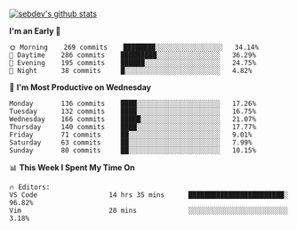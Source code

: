 [![sebdev's github stats](https://github-readme-stats.vercel.app/api?username=sebdeveloper6952)](https://github.com/anuraghazra/github-readme-stats)
<!--START_SECTION:waka-->
**I'm an Early 🐤** 

```text
🌞 Morning    269 commits    ████████░░░░░░░░░░░░░░░░░   34.14% 
🌆 Daytime    286 commits    █████████░░░░░░░░░░░░░░░░   36.29% 
🌃 Evening    195 commits    ██████░░░░░░░░░░░░░░░░░░░   24.75% 
🌙 Night      38 commits     █░░░░░░░░░░░░░░░░░░░░░░░░   4.82%

```
📅 **I'm Most Productive on Wednesday** 

```text
Monday       136 commits    ████░░░░░░░░░░░░░░░░░░░░░   17.26% 
Tuesday      132 commits    ████░░░░░░░░░░░░░░░░░░░░░   16.75% 
Wednesday    166 commits    █████░░░░░░░░░░░░░░░░░░░░   21.07% 
Thursday     140 commits    ████░░░░░░░░░░░░░░░░░░░░░   17.77% 
Friday       71 commits     ██░░░░░░░░░░░░░░░░░░░░░░░   9.01% 
Saturday     63 commits     ██░░░░░░░░░░░░░░░░░░░░░░░   7.99% 
Sunday       80 commits     ██░░░░░░░░░░░░░░░░░░░░░░░   10.15%

```


📊 **This Week I Spent My Time On** 

```text
🔥 Editors: 
VS Code                  14 hrs 35 mins      ████████████████████████░   96.82% 
Vim                      28 mins             ░░░░░░░░░░░░░░░░░░░░░░░░░   3.18%

```


<!--END_SECTION:waka-->
